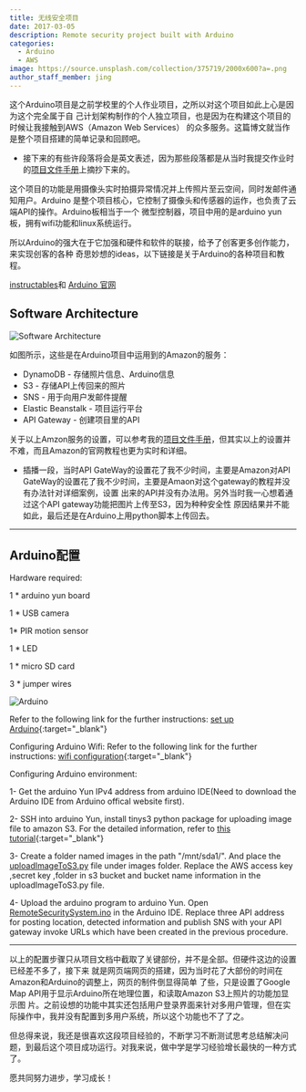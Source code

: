 ```yaml
---
title: 无线安全项目
date: 2017-03-05
description: Remote security project built with Arduino
categories:
  - Arduino
  - AWS
image: https://source.unsplash.com/collection/375719/2000x600?a=.png
author_staff_member: jing
---
```

这个Arduino项目是之前学校里的个人作业项目，之所以对这个项目如此上心是因为这个完全属于自
己计划架构制作的个人独立项目，也是因为在构建这个项目的时候让我接触到AWS（Amazon Web Services）
的众多服务。这篇博文就当作是整个项目搭建的简单记录和回顾吧。

* 接下来的有些许段落将会是英文表述，因为那些段落都是从当时我提交作业时的[项目文件手册](http://om6vqg6il.bkt.clouddn.com/files/pdf/RemoteSecuritySystem.pdf)上摘抄下来的。


这个项目的功能是用摄像头实时拍摄异常情况并上传照片至云空间，同时发邮件通知用户。Arduino
是整个项目核心，它控制了摄像头和传感器的运作，也负责了云端API的操作。Arduino板相当于一个
微型控制器，项目中用的是arduino yun板，拥有wifi功能和linux系统运行。

所以Arduino的强大在于它加强和硬件和软件的联接，给予了创客更多创作能力，来实现创客的各种
奇思妙想的ideas，以下链接是关于Arduino的各种项目和教程。

[instructables](http://www.instructables.com/id/Arduino-Projects/)和
[Arduino 官网](http://playground.arduino.cc/Projects/Ideas#Easy)

  
  
## Software Architecture 
![Software Architecture](http://om6vqg6il.bkt.clouddn.com/software_architecture.png)

如图所示，这些是在Arduino项目中运用到的Amazon的服务：
* DynamoDB - 存储照片信息、Arduino信息
* S3 - 存储API上传回来的照片
* SNS - 用于向用户发邮件提醒
* Elastic Beanstalk - 项目运行平台
* API Gateway - 创建项目里的API

关于以上Amzon服务的设置，可以参考我的[项目文件手册](http://om6vqg6il.bkt.clouddn.com/files/pdf/RemoteSecuritySystem.pdf)，但其实以上的设置并不难，而且Amazon的官网教程也更为实时和详细。


* 插播一段，当时API GateWay的设置花了我不少时间，主要是Amazon对API GateWay的设置花了我不少时间，主要是Amaon对这个gateway的教程并没有办法针对详细案例，设置
出来的API并没有办法用。另外当时我一心想着通过这个API gateway功能把图片上传至S3，因为种种安全性
原因结果并不能如此，最后还是在Arduino上用python脚本上传回去。

  
  
------------


## Arduino配置
Hardware required:

1 * arduino yun board	

1 * USB camera

1* PIR motion sensor

1 * LED

1 * micro SD card	  
  
3 * jumper wires

![Arduino](http://om6vqg6il.bkt.clouddn.com/arduino_project.png)

Refer to the following link for the further instructions:
[set up Arduino](https://learn.adafruit.com/wireless-security-camera-arduino-yun/connections){:target="_blank"}


Configuring Arduino Wifi:
Refer to the following link for the further instructions:
[wifi configuration](https://www.twilio.com/blog/2015/02/arduino-wifi-getting-started-arduino-yun.html){:target="_blank"}

Configuring Arduino environment:

1- Get the arduino Yun IPv4 address from arduino IDE(Need to download the Arduino IDE from Arduino offical website first).

2- SSH into arduino Yun, install tinys3 python package for uploading image file to amazon S3.
For the detailed information, refer to [this tutorial](https://www.smore.com/labs/tinys3/){:target="_blank"}

3- Create a folder named images in the path "/mnt/sda1/". And place the [uploadImageToS3.py](http://om6vqg6il.bkt.clouddn.com/files/uploadImageToS3.py) file under images folder. Replace the AWS access key ,secret key ,folder in s3 bucket and bucket name information in the uploadImageToS3.py file.

4- Upload the arduino program to arduino Yun. Open [RemoteSecuritySystem.ino](http://om6vqg6il.bkt.clouddn.com/files/RemoteSecuritySystem.ino) in the Arduino IDE. Replace three API address for posting location, detected information and publish SNS with your API gateway invoke URLs which have been created in the previous procedure. 

------------

以上的配置步骤只从项目文档中截取了关键部份，并不是全部。但硬件这边的设置已经差不多了，接下来
就是网页端网页的搭建，因为当时花了大部份的时间在Amazon和Arduino的调整上，网页的制件倒显得简单
了些，只是设置了Google Map API用于显示Arduino所在地理位置，和读取Amazon S3上照片的功能加显示图
片。之前设想的功能中其实还包括用户登录界面来针对多用户管理，但在实际操作中，我并没有配置到多用户系统，所以这个功能也不了了之。

但总得来说，我还是很喜欢这段项目经验的，不断学习不断测试思考总结解决问题，到最后这个项目成功运行。对我来说，做中学是学习经验增长最快的一种方式了。

愿共同努力进步，学习成长！




